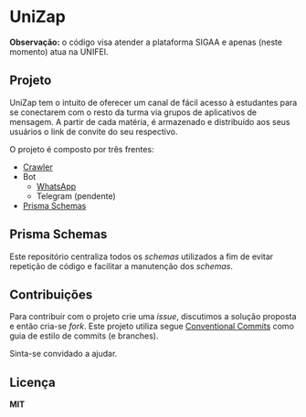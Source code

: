 # UniZap

**Observação:** o código visa atender a plataforma SIGAA e apenas (neste momento) atua na UNIFEI.

## Projeto
UniZap tem o intuito de oferecer um canal de fácil acesso à estudantes para se conectarem com o resto da turma via grupos de aplicativos de mensagem. A partir de cada matéria, é armazenado e distribuído aos seus usuários o link de convite do seu respectivo.

O projeto é composto por três frentes:

- [Crawler](https://github.com/dcdourado/unizap-crawler)
- Bot
  - [WhatsApp](https://github.com/dcdourado/unizap-wa)
  - Telegram (pendente)
- [Prisma Schemas](https://github.com/dcdourado/unizap-prisma-schemas)

## Prisma Schemas
Este repositório centraliza todos os *schemas* utilizados a fim de evitar repetição de código e facilitar a manutenção dos *schemas*.

## Contribuições
Para contribuir com o projeto crie uma *issue*, discutimos a solução proposta e então cria-se *fork*. Este projeto utiliza segue [Conventional Commits](https://www.conventionalcommits.org/en/v1.0.0/) como guia de estilo de commits (e branches).

Sinta-se convidado a ajudar.

## Licença
**MIT**